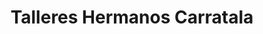 ---
title: "Talleres Hermanos Carratala"
url: /torrent/talleres-hermanos-carratala/
shop: reparación de automóviles
---